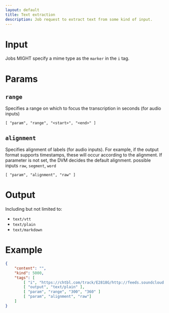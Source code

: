 ```yaml
---
layout: default
title: Text extraction
description: Job request to extract text from some kind of input.
---
```


# Input

Jobs MIGHT specify a mime type as the <code>marker</code> in the <code>i</code> tag.

# Params

## `range`

Specifies a range on which to focus the transcription in seconds (for audio inputs)

```
[ "param", "range", "<start>", "<end>" ]
```

## `alignment`

Specifies alignment of labels (for audio inputs).
For example, if the output format supports timestamps, these will occur according to the alignment. If parameter is not set, the DVM decides the default alignment.
possible inputs `raw`, `segment`, `word`

```
[ "param", "alignment", "raw" ]
```

# Output

Including but not limited to:

* `text/vtt`
* `text/plain`
* `text/markdown`

# Example

```json
{
    "content": "",
    "kind": 5000,
    "tags": [
        [ "i", "https://chtbl.com/track/E2818G/http://feeds.soundcloud.com/stream/1602940803-bitcoin-and-data-vendetta-ep782.mp3", "url" ],
        [ "output", "text/plain" ],
        [ "param", "range", "300", "360" ]
        [ "param", "alignment", "raw"]
    ]
}
```